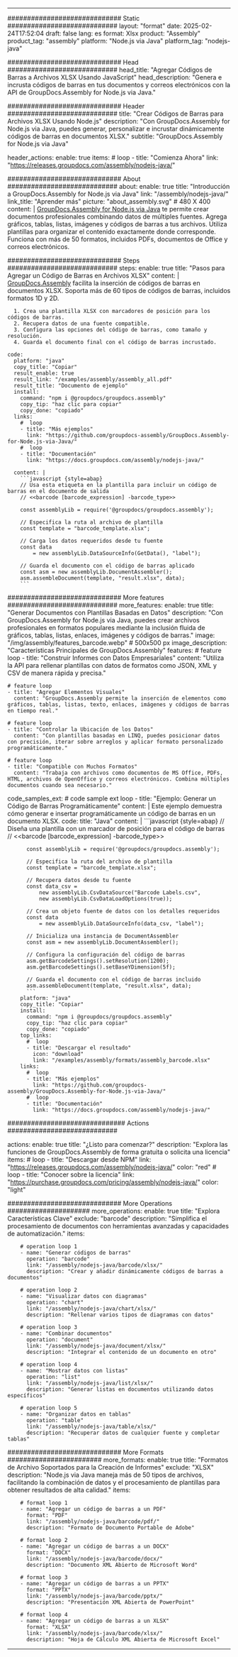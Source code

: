 



---
############################# Static ############################
layout: "format"
date:  2025-02-24T17:52:04
draft: false
lang: es
format: Xlsx
product: "Assembly"
product_tag: "assembly"
platform: "Node.js via Java"
platform_tag: "nodejs-java"

############################# Head ############################
head_title: "Agregar Códigos de Barras a Archivos XLSX Usando JavaScript"
head_description: "Genera e incrusta códigos de barras en tus documentos y correos electrónicos con la API de GroupDocs.Assembly for Node.js via Java."

############################# Header ############################
title: "Crear Códigos de Barras para Archivos XLSX Usando Node.js" 
description: "Con GroupDocs.Assembly for Node.js via Java, puedes generar, personalizar e incrustar dinámicamente códigos de barras en documentos XLSX."
subtitle: "GroupDocs.Assembly for Node.js via Java" 

header_actions:
  enable: true
  items:
    #  loop
    - title: "Comienza Ahora"
      link: "https://releases.groupdocs.com/assembly/nodejs-java/"
      
############################# About ############################
about:
    enable: true
    title: "Introducción a GroupDocs.Assembly for Node.js via Java"
    link: "/assembly/nodejs-java/"
    link_title: "Aprender más"
    picture: "about_assembly.svg" # 480 X 400
    content: |
       [GroupDocs.Assembly for Node.js via Java](/assembly/nodejs-java/) te permite crear documentos profesionales combinando datos de múltiples fuentes. Agrega gráficos, tablas, listas, imágenes y códigos de barras a tus archivos. Utiliza plantillas para organizar el contenido exactamente donde corresponde. Funciona con más de 50 formatos, incluidos PDFs, documentos de Office y correos electrónicos.

############################# Steps ############################
steps:
    enable: true
    title: "Pasos para Agregar un Código de Barras en Archivos XLSX"
    content: |
      [GroupDocs.Assembly](/assembly/nodejs-java/) facilita la inserción de códigos de barras en documentos XLSX. Soporta más de 60 tipos de códigos de barras, incluidos formatos 1D y 2D.
      
      1. Crea una plantilla XLSX con marcadores de posición para los códigos de barras.
      2. Recupera datos de una fuente compatible.
      3. Configura las opciones del código de barras, como tamaño y resolución.
      4. Guarda el documento final con el código de barras incrustado.
   
    code:
      platform: "java"
      copy_title: "Copiar"
      result_enable: true
      result_link: "/examples/assembly/assembly_all.pdf"
      result_title: "Documento de ejemplo"
      install:
        command: "npm i @groupdocs/groupdocs.assembly"
        copy_tip: "haz clic para copiar"
        copy_done: "copiado"
      links:
        #  loop
        - title: "Más ejemplos"
          link: "https://github.com/groupdocs-assembly/GroupDocs.Assembly-for-Node.js-via-Java/"
        #  loop
        - title: "Documentación"
          link: "https://docs.groupdocs.com/assembly/nodejs-java/"
          
      content: |
        ```javascript {style=abap}
        // Usa esta etiqueta en la plantilla para incluir un código de barras en el documento de salida
        // <<barcode [barcode_expression] -barcode_type>>
    
        const assemblyLib = require('@groupdocs/groupdocs.assembly');

        // Especifica la ruta al archivo de plantilla
        const template = "barcode_template.xlsx";

        // Carga los datos requeridos desde tu fuente
        const data 
            = new assemblyLib.DataSourceInfo(GetData(), "label");

        // Guarda el documento con el código de barras aplicado
        const asm = new assemblyLib.DocumentAssembler();
        asm.assembleDocument(template, "result.xlsx", data);
        ```           

############################# More features ############################
more_features:
  enable: true
  title: "Generar Documentos con Plantillas Basadas en Datos"
  description: "Con GroupDocs.Assembly for Node.js via Java, puedes crear archivos profesionales en formatos populares mediante la inclusión fluida de gráficos, tablas, listas, enlaces, imágenes y códigos de barras."
  image: "/img/assembly/features_barcode.webp" # 500x500 px
  image_description: "Características Principales de GroupDocs.Assembly"
  features:
    # feature loop
    - title: "Construir Informes con Datos Empresariales"
      content: "Utiliza la API para rellenar plantillas con datos de formatos como JSON, XML y CSV de manera rápida y precisa."

    # feature loop
    - title: "Agregar Elementos Visuales"
      content: "GroupDocs.Assembly permite la inserción de elementos como gráficos, tablas, listas, texto, enlaces, imágenes y códigos de barras en tiempo real."

    # feature loop
    - title: "Controlar la Ubicación de los Datos"
      content: "Con plantillas basadas en LINQ, puedes posicionar datos con precisión, iterar sobre arreglos y aplicar formato personalizado programáticamente."

    # feature loop
    - title: "Compatible con Muchos Formatos"
      content: "Trabaja con archivos como documentos de MS Office, PDFs, HTML, archivos de OpenOffice y correos electrónicos. Combina múltiples documentos cuando sea necesario."
      
  code_samples_ext:
    # code sample ext loop
    - title: "Ejemplo: Generar un Código de Barras Programáticamente"
      content: |
        Este ejemplo demuestra cómo generar e insertar programáticamente un código de barras en un documento XLSX.
      code:
        title: "Java"
        content: |
          ```javascript {style=abap}
          // Diseña una plantilla con un marcador de posición para el código de barras
          // <<barcode [barcode_expression] -barcode_type>>
          
          const assemblyLib = require('@groupdocs/groupdocs.assembly');

          // Especifica la ruta del archivo de plantilla
          const template = "barcode_template.xlsx";

          // Recupera datos desde tu fuente
          const data_csv =
              new assemblyLib.CsvDataSource("Barcode Labels.csv", 
              new assemblyLib.CsvDataLoadOptions(true));

          // Crea un objeto fuente de datos con los detalles requeridos
          const data 
              = new assemblyLib.DataSourceInfo(data_csv, "label");

          // Inicializa una instancia de DocumentAssembler
          const asm = new assemblyLib.DocumentAssembler();

          // Configura la configuración del código de barras
          asm.getBarcodeSettings().setResolution(1200);
          asm.getBarcodeSettings().setBaseYDimension(5f);

          // Guarda el documento con el código de barras incluido
          asm.assembleDocument(template, "result.xlsx", data);
          ```
        platform: "java"
        copy_title: "Copiar"
        install:
          command: "npm i @groupdocs/groupdocs.assembly"
          copy_tip: "haz clic para copiar"
          copy_done: "copiado"
        top_links:
          #  loop
          - title: "Descargar el resultado"
            icon: "download"
            link: "/examples/assembly/formats/assembly_barcode.xlsx"
        links:
          #  loop
          - title: "Más ejemplos"
            link: "https://github.com/groupdocs-assembly/GroupDocs.Assembly-for-Node.js-via-Java/"
          #  loop
          - title: "Documentación"
            link: "https://docs.groupdocs.com/assembly/nodejs-java/"
            

            


############################## Actions ############################

actions:
  enable: true
  title: "¿Listo para comenzar?"
  description: "Explora las funciones de GroupDocs.Assembly de forma gratuita o solicita una licencia"
  items:
    #  loop
    - title: "Descargar desde NPM"
      link: "https://releases.groupdocs.com/assembly/nodejs-java/"
      color: "red"
        #  loop
    - title: "Conocer sobre la licencia"
      link: "https://purchase.groupdocs.com/pricing/assembly/nodejs-java/"
      color: "light"


############################# More Operations #####################
more_operations:
    enable: true
    title: "Explora Características Clave"
    exclude: "barcode"
    description: "Simplifica el procesamiento de documentos con herramientas avanzadas y capacidades de automatización."
    items: 
          
        # operation loop 1
        - name: "Generar códigos de barras"
          operation: "barcode"
          link: "/assembly/nodejs-java/barcode/xlsx/"
          description: "Crear y añadir dinámicamente códigos de barras a documentos"

        # operation loop 2
        - name: "Visualizar datos con diagramas"
          operation: "chart"
          link: "/assembly/nodejs-java/chart/xlsx/"
          description: "Rellenar varios tipos de diagramas con datos"

        # operation loop 3
        - name: "Combinar documentos"
          operation: "document"
          link: "/assembly/nodejs-java/document/xlsx/"
          description: "Integrar el contenido de un documento en otro"

        # operation loop 4
        - name: "Mostrar datos con listas"
          operation: "list"
          link: "/assembly/nodejs-java/list/xlsx/"
          description: "Generar listas en documentos utilizando datos específicos"

        # operation loop 5
        - name: "Organizar datos en tablas"
          operation: "table"
          link: "/assembly/nodejs-java/table/xlsx/"
          description: "Recuperar datos de cualquier fuente y completar tablas"
         
          
############################# More Formats ########################
more_formats:
    enable: true
    title: "Formatos de Archivo Soportados para la Creación de Informes"
    exclude: "XLSX"
    description: "Node.js via Java maneja más de 50 tipos de archivos, facilitando la combinación de datos y el procesamiento de plantillas para obtener resultados de alta calidad."
    items: 
          
        # format loop 1
        - name: "Agregar un código de barras a un PDF"
          format: "PDF"
          link: "/assembly/nodejs-java/barcode/pdf/"
          description: "Formato de Documento Portable de Adobe"
          
        # format loop 2
        - name: "Agregar un código de barras a un DOCX"
          format: "DOCX"
          link: "/assembly/nodejs-java/barcode/docx/"
          description: "Documento XML Abierto de Microsoft Word"
          
        # format loop 3
        - name: "Agregar un código de barras a un PPTX"
          format: "PPTX"
          link: "/assembly/nodejs-java/barcode/pptx/"
          description: "Presentación XML Abierta de PowerPoint"
          
        # format loop 4
        - name: "Agregar un código de barras a un XLSX"
          format: "XLSX"
          link: "/assembly/nodejs-java/barcode/xlsx/"
          description: "Hoja de Cálculo XML Abierta de Microsoft Excel"


          

---